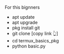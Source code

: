For this bignners 

- apt update
- apt upgrade
- pkg install git
- git clone [copy link 👆]
- cd termux_basics_pkg
- python basic.py

<!---
shiru313/shiru313 is a ✨ special ✨ repository because its `README.md` (this file) appears on your GitHub profile.
You can click the Preview link to take a look at your changes.
--->
